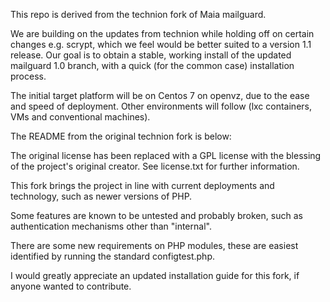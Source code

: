 This repo is derived from the technion fork of Maia mailguard.

We are building on the updates from technion while holding off on certain changes e.g. scrypt, which we feel would be better suited to a version 1.1 release. Our goal is to obtain a stable, working install of the updated mailguard 1.0 branch, with a quick (for the common case) installation process.

The initial target platform will be on Centos 7 on openvz, due to the ease and speed of deployment. Other environments will follow (lxc containers, VMs and conventional machines).

The README from the original technion fork is below:

The original license has been replaced with a GPL license with the blessing of the project's original creator. See license.txt for further information.

This fork brings the project in line with current deployments and technology, such as newer versions of PHP.

Some features are known to be untested and probably broken, such as authentication mechanisms other than "internal".

There are some new requirements on PHP modules, these are easiest identified by running the standard configtest.php.

I would greatly appreciate an updated installation guide for this fork, if anyone wanted to contribute.

